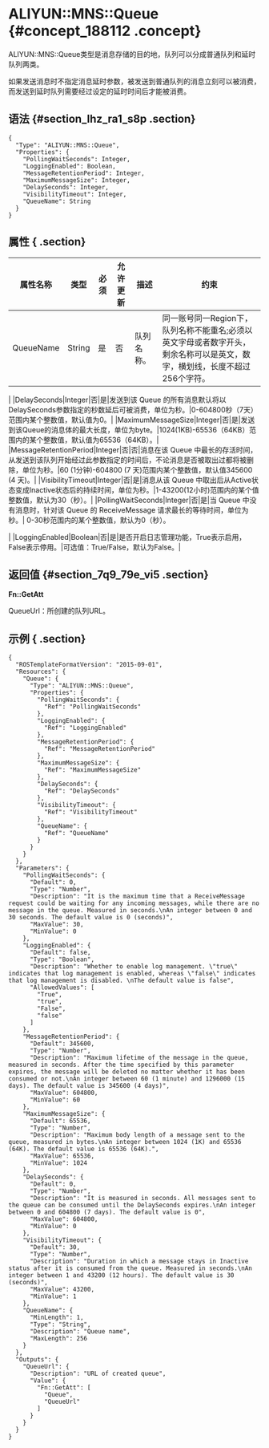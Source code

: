 # ALIYUN::MNS::Queue {#concept_188112 .concept}

ALIYUN::MNS::Queue类型是消息存储的目的地，队列可以分成普通队列和延时队列两类。

如果发送消息时不指定消息延时参数，被发送到普通队列的消息立刻可以被消费，而发送到延时队列需要经过设定的延时时间后才能被消费。

## 语法 {#section_lhz_ra1_s8p .section}

```language-json
{
  "Type": "ALIYUN::MNS::Queue",
  "Properties": {
    "PollingWaitSeconds": Integer,
    "LoggingEnabled": Boolean,
    "MessageRetentionPeriod": Integer,
    "MaximumMessageSize": Integer,
    "DelaySeconds": Integer,
    "VisibilityTimeout": Integer,
    "QueueName": String
  }
}
```

## 属性 { .section}

|属性名称|类型|必须|允许更新|描述|约束|
|----|--|--|----|--|--|
|QueueName|String|是|否|队列名称。| 同一账号同一Region下， 队列名称不能重名;必须以英文字母或者数字开头，剩余名称可以是英文，数字，横划线，长度不超过256个字符。

 |
|DelaySeconds|Integer|否|是|发送到该 Queue 的所有消息默认将以DelaySeconds参数指定的秒数延后可被消费，单位为秒。|0-604800秒（7天）范围内某个整数值，默认值为0。|
|MaximumMessageSize|Integer|否|是|发送到该Queue的消息体的最大长度，单位为byte。|1024\(1KB\)-65536（64KB）范围内的某个整数值，默认值为65536（64KB）。|
|MessageRetentionPeriod|Integer|否|否|消息在该 Queue 中最长的存活时间，从发送到该队列开始经过此参数指定的时间后，不论消息是否被取出过都将被删除，单位为秒。|60 \(1分钟\)-604800 \(7 天\)范围内某个整数值，默认值345600 \(4 天\)。|
|VisibilityTimeout|Integer|否|是|消息从该 Queue 中取出后从Active状态变成Inactive状态后的持续时间，单位为秒。|1-43200\(12小时\)范围内的某个值整数值，默认为30（秒）。|
|PollingWaitSeconds|Integer|否|是|当 Queue 中没有消息时，针对该 Queue 的 ReceiveMessage 请求最长的等待时间，单位为秒。| 0-30秒范围内的某个整数值，默认为0（秒）。

 |
|LoggingEnabled|Boolean|否|是|是否开启日志管理功能，True表示启用，False表示停用。|可选值：True/False，默认为False。|

## 返回值 {#section_7q9_79e_vi5 .section}

**Fn::GetAtt**

QueueUrl：所创建的队列URL。

## 示例 { .section}

```language-json
{
  "ROSTemplateFormatVersion": "2015-09-01",
  "Resources": {
    "Queue": {
      "Type": "ALIYUN::MNS::Queue",
      "Properties": {
        "PollingWaitSeconds": {
          "Ref": "PollingWaitSeconds"
        },
        "LoggingEnabled": {
          "Ref": "LoggingEnabled"
        },
        "MessageRetentionPeriod": {
          "Ref": "MessageRetentionPeriod"
        },
        "MaximumMessageSize": {
          "Ref": "MaximumMessageSize"
        },
        "DelaySeconds": {
          "Ref": "DelaySeconds"
        },
        "VisibilityTimeout": {
          "Ref": "VisibilityTimeout"
        },
        "QueueName": {
          "Ref": "QueueName"
        }
      }
    }
  },
  "Parameters": {
    "PollingWaitSeconds": {
      "Default": 0,
      "Type": "Number",
      "Description": "It is the maximum time that a ReceiveMessage request could be waiting for any incoming messages, while there are no message in the queue. Measured in seconds.\nAn integer between 0 and 30 seconds. The default value is 0 (seconds)",
      "MaxValue": 30,
      "MinValue": 0
    },
    "LoggingEnabled": {
      "Default": false,
      "Type": "Boolean",
      "Description": "Whether to enable log management. \"true\" indicates that log management is enabled, whereas \"false\" indicates that log management is disabled. \nThe default value is false",
      "AllowedValues": [
        "True",
        "true",
        "False",
        "false"
      ]
    },
    "MessageRetentionPeriod": {
      "Default": 345600,
      "Type": "Number",
      "Description": "Maximum lifetime of the message in the queue, measured in seconds. After the time specified by this parameter expires, the message will be deleted no matter whether it has been consumed or not.\nAn integer between 60 (1 minute) and 1296000 (15 days). The default value is 345600 (4 days)",
      "MaxValue": 604800,
      "MinValue": 60
    },
    "MaximumMessageSize": {
      "Default": 65536,
      "Type": "Number",
      "Description": "Maximum body length of a message sent to the queue, measured in bytes.\nAn integer between 1024 (1K) and 65536 (64K). The default value is 65536 (64K).",
      "MaxValue": 65536,
      "MinValue": 1024
    },
    "DelaySeconds": {
      "Default": 0,
      "Type": "Number",
      "Description": "It is measured in seconds. All messages sent to the queue can be consumed until the DelaySeconds expires.\nAn integer between 0 and 604800 (7 days). The default value is 0",
      "MaxValue": 604800,
      "MinValue": 0
    },
    "VisibilityTimeout": {
      "Default": 30,
      "Type": "Number",
      "Description": "Duration in which a message stays in Inactive status after it is consumed from the queue. Measured in seconds.\nAn integer between 1 and 43200 (12 hours). The default value is 30 (seconds)",
      "MaxValue": 43200,
      "MinValue": 1
    },
    "QueueName": {
      "MinLength": 1,
      "Type": "String",
      "Description": "Queue name",
      "MaxLength": 256
    }
  },
  "Outputs": {
    "QueueUrl": {
      "Description": "URL of created queue",
      "Value": {
        "Fn::GetAtt": [
          "Queue",
          "QueueUrl"
        ]
      }
    }
  }
}			
```

